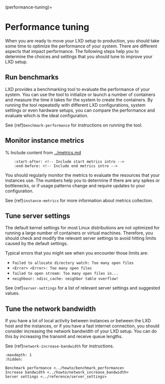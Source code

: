 (performance-tuning)=
# Performance tuning

When you are ready to move your LXD setup to production, you should take some time to optimize the performance of your system.
There are different aspects that impact performance.
The following steps help you to determine the choices and settings that you should tune to improve your LXD setup.

## Run benchmarks

LXD provides a benchmarking tool to evaluate the performance of your system.
You can use the tool to initialize or launch a number of containers and measure the time it takes for the system to create the containers.
By running the tool repeatedly with different LXD configurations, system settings or even hardware setups, you can compare the performance and evaluate which is the ideal configuration.

See {ref}`benchmark-performance` for instructions on running the tool.

## Monitor instance metrics

% Include content from [../metrics.md](../metrics.md)
```{include} ../metrics.md
    :start-after: <!-- Include start metrics intro -->
    :end-before: <!-- Include end metrics intro -->
```

You should regularly monitor the metrics to evaluate the resources that your instances use.
The numbers help you to determine if there are any spikes or bottlenecks, or if usage patterns change and require updates to your configuration.

See {ref}`instance-metrics` for more information about metrics collection.

## Tune server settings

The default kernel settings for most Linux distributions are not optimized for running a large number of containers or virtual machines.
Therefore, you should check and modify the relevant server settings to avoid hitting limits caused by the default settings.

Typical errors that you might see when you encounter those limits are:

* `Failed to allocate directory watch: Too many open files`
* `<Error> <Error>: Too many open files`
* `failed to open stream: Too many open files in...`
* `neighbour: ndisc_cache: neighbor table overflow!`

See {ref}`server-settings` for a list of relevant server settings and suggested values.

## Tune the network bandwidth

If you have a lot of local activity between instances or between the LXD host and the instances, or if you have a fast internet connection, you should consider increasing the network bandwidth of your LXD setup.
You can do this by increasing the transmit and receive queue lengths.

See {ref}`network-increase-bandwidth` for instructions.

```{toctree}
:maxdepth: 1
:hidden:

Benchmark performance <../howto/benchmark_performance>
Increase bandwidth <../howto/network_increase_bandwidth>
Server settings <../reference/server_settings>
```
